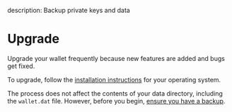 description: Backup private keys and data
<!--- END of page meta data -->

# Upgrade

Upgrade your wallet frequently because new features are added and bugs get fixed.

To upgrade, follow the [installation instructions](../get-started/install-quiver.md) for your operating system.

The process does not affect the contents of your data directory, including the `wallet.dat` file. However, before you begin, [ensure you have a backup](backup-and-restore.md).
